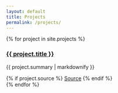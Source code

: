 ```yaml
---
layout: default
title: Projects
permalink: /projects/
---
```


<div class="projects-grid">
  {% for project in site.projects %}
    <div class="project-card">
      <h3><a href="{{ project.url }}">{{ project.title }}</a></h3>
      <p>{{ project.summary | markdownify }}</p>
      {% if project.source %}
        <a href="{{ project.source }}" class="source-button" target="_blank">Source</a>
      {% endif %}
    </div>
  {% endfor %}
</div>
